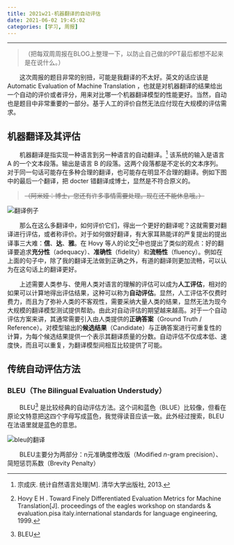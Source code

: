 ```yaml
---
title: 2021w21-机器翻译的自动评估
date: 2021-06-02 19:45:02
categories: [学习, 周报]
---
```


***

> （把每双周周报在BLOG上整理一下，以防止自己做的PPT最后都想不起来是在说什么。）

&ensp;&ensp;&ensp;&ensp;这次周报的题目非常的别扭，可能是我翻译的不太好。英文的话应该是 Automatic Evaluation of Machine Translation ，也就是对机器翻译的结果给出一个自动的评价或者评分，用来对比哪一个机器翻译模型的性能更好。当然，自动也是题目中非常重要的一部分。基于人工的评价自然无法应付现在大规模的评估需求。

<!-- more -->

## 机器翻译及其评估

&ensp;&ensp;&ensp;&ensp;机器翻译是指实现一种语言到另一种语言的自动翻译。[^1] 该系统的输入是语言 A 的一个文本段落。输出是语言 B 的段落。这两个段落都是不定长的文本序列。对于同一句话可能存在多种合理的翻译，也可能存在明显不合理的翻译。例如下图中的最后一个翻译，把 docter 错翻译成博士，显然是不符合原义的。

> ~~（阿米娅：博士，您还有许多事情需要处理。现在还不能休息哦。）~~

![翻译例子](./traneg.png)

[^1]: 宗成庆. 统计自然语言处理[M]. 清华大学出版社, 2013.

&ensp;&ensp;&ensp;&ensp;那么在这么多翻译中，如何评价它们，得出一个更好的翻译呢？这就需要对翻译进行评估，或者称评价。对于如何做好翻译，有大家耳熟能详的严复提出的提出译事三大难：**信**、**达**、**雅**。在 Hovy 等人的论文[^2]中也提出了类似的观点：好的翻译要追求**充分性**（adequacy）、**准确性**（fidelity）和**流畅性**（fluency）。例如在上面的句子中，除了我的翻译无法做到正确之外，有道的翻译则更加流畅，可以认为在这句话上的翻译更好。

[^2]: Hovy E H . Toward Finely Differentiated Evaluation Metrics for Machine Translation[J]. proceedings of the eagles workshop on standards & evaluation.pisa italy.international standards for language engineering, 1999.

&ensp;&ensp;&ensp;&ensp;上述需要人类参与、使用人类对语言的理解的评估可以成为**人工评估**，相对的如果可以计算地得出评估结果，这种可以称为**自动评估**。显然，人工评估不仅费时费力，而且为了弥补人类的不客观性，需要采纳大量人类的结果，显然无法为现今大规模的翻译模型测试提供帮助。由此对自动评估的期望越来越高。对于一个自动评估方案来讲，其通常需要引入由人类提供的**正确答案**（Ground Truth / Reference）。对模型输出的**候选结果**（Candidate）与正确答案进行可重复性的计算，为每个候选结果提供一个表示其翻译质量的分数。自动评估不仅成本低、速度快，而且可以重复，为翻译模型间相互比较提供了可能。

## 传统自动评估方法

### BLEU（The Bilingual Evaluation Understudy）

&ensp;&ensp;&ensp;&ensp;BLEU[^3] 是比较经典的自动评估方法。这个词和蓝色（BLUE）比较像，但看在原论文特意把这四个字母写成蓝色，我觉得读音应该一致。此外经过搜索，BLEU在法语里就是蓝色的意思。

![bleu的翻译](./bleu_tran.png)

[^3]: BLEU

&ensp;&ensp;&ensp;&ensp;BLEU主要分为两部分：n元准确度修改版（Modified $n$-gram precision）、简短惩罚系数（Brevity Penalty）